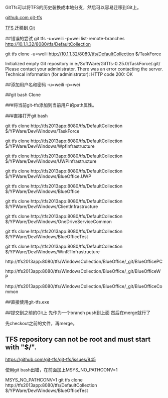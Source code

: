 ﻿GitTfs可以将TFS的历史装换成本地分支，然后可以容易迁移到Git上。

[github.com git-tfs](https://github.com/git-tfs/git-tfs)


[TFS 迁移到 Git ](http://www.cnblogs.com/sorex/archive/2013/03/11/2954095.html)

##错误的尝试
git tfs  -u=weili -p=wei list-remote-branches http://10.1.1.32/8080/tfs/DefaultCollection 


git tfs clone -u=weili http://10.1.1.32/8080/tfs/DefaultCollection $/TaskForce

Initialized empty Git repository in e:/SoftWare/GitTfs-0.25.0/TaskForce/.git/
Please contact your administrator. There was an error contacting the server.
Technical information (for administrator):
  HTTP code 200: OK


##添加用户名和密码
  -u=weili -p=wei
  

##git bash Clone

###将当前git-tfs添加到当前用户的path属性。

###直接打开git bash

git tfs  clone  http://tfs2013app:8080/tfs/DefaultCollection   $/YPWare/Dev/Windows/TaskForce

git tfs  clone  http://tfs2013app:8080/tfs/DefaultCollection   $/YPWare/Dev/Windows/WpfInfrastructure

git tfs  clone  http://tfs2013app:8080/tfs/DefaultCollection   $/YPWare/Dev/Windows/UWPInfrastructure

git tfs  clone  http://tfs2013app:8080/tfs/DefaultCollection   $/YPWare/Dev/Windows/BlueOffice.UWP

git tfs  clone  http://tfs2013app:8080/tfs/DefaultCollection   $/YPWare/Dev/Windows/BlueOffice

git tfs  clone  http://tfs2013app:8080/tfs/DefaultCollection   $/YPWare/Dev/Windows/ClientInfrastructure
   
git tfs  clone  http://tfs2013app:8080/tfs/DefaultCollection   $/YPWare/Dev/Windows/OneDriveServiceCommon
	  
git tfs  clone  http://tfs2013app:8080/tfs/DefaultCollection   $/YPWare/Dev/Windows/BlueOfficeTest

git tfs  clone  http://tfs2013app:8080/tfs/DefaultCollection   $/YPWare/Dev/Windows/WinRTInfrastructure


http://tfs2013app:8080/tfs/WindowsCollection/BlueOffice/_git/BlueOfficePC

http://tfs2013app:8080/tfs/WindowsCollection/BlueOffice/_git/BlueOfficeWP

http://tfs2013app:8080/tfs/WindowsCollection/BlueOffice/_git/BlueOfficeCommon

##直接使用git-tfs.exe


##提交到之前的Git上
先作为一个branch  push到上面  然后在merge就行了


先checkout之前的文件，再merge。

## TFS repository can not be root and must start with "$/".

https://github.com/git-tfs/git-tfs/issues/845

使用git bash出错，在前面加上MSYS_NO_PATHCONV=1

MSYS_NO_PATHCONV=1 git tfs  clone  http://tfs2013app:8080/tfs/DefaultCollection   $/YPWare/Dev/Windows/BlueOfficeTest


